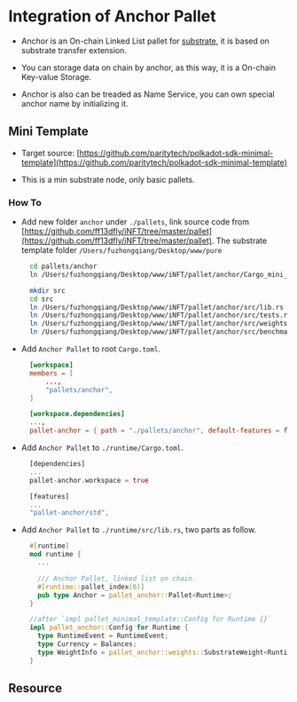 # Integration of Anchor Pallet

* Anchor is an On-chain Linked List pallet for [substrate](https://github.com/paritytech/substrate), it is based on substrate transfer extension.

* You can storage data on chain by anchor, as this way, it is a On-chain Key-value Storage.

* Anchor is also can be treaded as Name Service, you can own special anchor name by initializing it. 

## Mini Template

* Target source: [https://github.com/paritytech/polkadot-sdk-minimal-template](https://github.com/paritytech/polkadot-sdk-minimal-template)

* This is a min substrate node, only basic pallets.

### How To

* Add new folder `anchor` under `./pallets`, link source code from [https://github.com/ff13dfly/iNFT/tree/master/pallet](https://github.com/ff13dfly/iNFT/tree/master/pallet). The substrate template folder `/Users/fuzhongqiang/Desktop/www/pure`

  ```BASH
    cd pallets/anchor
    ln /Users/fuzhongqiang/Desktop/www/iNFT/pallet/anchor/Cargo_mini_template.toml Cargo.toml

    mkdir src
    cd src
    ln /Users/fuzhongqiang/Desktop/www/iNFT/pallet/anchor/src/lib.rs lib.rs
    ln /Users/fuzhongqiang/Desktop/www/iNFT/pallet/anchor/src/tests.rs tests.rs
    ln /Users/fuzhongqiang/Desktop/www/iNFT/pallet/anchor/src/weights.rs weights.rs
    ln /Users/fuzhongqiang/Desktop/www/iNFT/pallet/anchor/src/benchmarking.rs benchmarking.rs
  ```

* Add `Anchor Pallet` to root `Cargo.toml`.

  ```TOML
    [workspace]
    members = [
        ...,
        "pallets/anchor",
    ]

    [workspace.dependencies]
    ...,
    pallet-anchor = { path = "./pallets/anchor", default-features = false }
  ```

* Add `Anchor Pallet` to `./runtime/Cargo.toml`.
  
  ```RUST
    [dependencies]
    ...
    pallet-anchor.workspace = true

    [features]
    ...
    "pallet-anchor/std",
  ```


* Add `Anchor Pallet` to `./runtime/src/lib.rs`, two parts as follow.

  ```RUST
    #[runtime]
    mod runtime {
      ...

      /// Anchor Pallet, linked list on chain.
      #[runtime::pallet_index(6)]
      pub type Anchor = pallet_anchor::Pallet<Runtime>;
    }

    //after `impl pallet_minimal_template::Config for Runtime {}`
    impl pallet_anchor::Config for Runtime {
      type RuntimeEvent = RuntimeEvent;
      type Currency = Balances;
      type WeightInfo = pallet_anchor::weights::SubstrateWeight<Runtime>;
    }
  ```

## Resource